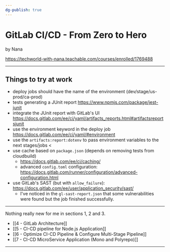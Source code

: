 ```yaml
---
dg-publish: true
---
```

# GitLab CI/CD - From Zero to Hero

by Nana

<https://techworld-with-nana.teachable.com/courses/enrolled/1769488>

---

## Things to try at work

- deploy jobs should have the name of the environment (dev/stage/us-prod/ca-prod)
- tests generating a JUnit report <https://www.npmjs.com/package/jest-junit>
- integrate the JUnit report with GitLab's UI <https://docs.gitlab.com/ee/ci/yaml/artifacts_reports.html#artifactsreportsjunit>
- use the environment keyword in the deploy job <https://docs.gitlab.com/ee/ci/yaml/#environment>
- use the `artifacts:report:dotenv` to pass environment variables to the next stages/jobs <
- use cache based on `package.json` (depends on removing tests from cloudbuild)
    - <https://docs.gitlab.com/ee/ci/caching/>
    - advanced `config.toml` configuration: <https://docs.gitlab.com/runner/configuration/advanced-configuration.html>
- use GitLab's SAST (but with `allow_failure`): <https://docs.gitlab.com/ee/user/application_security/sast/>
    - I've noticed in the `gl-sast-report.json` that some vulnerabilities were found but the job finished successfully.


---


Nothing really new for me in sections 1, 2 and 3.

- [[4 - GitLab Architecture]]
- [[5 - CI-CD pipeline for Node.js Application]]
- [[6 - Optimize CI-CD Pipeline & Configure Multi-Stage Pipeline]]
- [[7 - CI-CD MicroService Application (Mono and Polyrepo)]]

---
